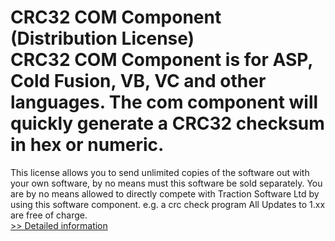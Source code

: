 # CRC32 COM Component (Distribution License)<br />CRC32 COM Component is for ASP, Cold Fusion, VB, VC and other languages. The com component will quickly generate a CRC32 checksum in hex or numeric.
This license allows you to send unlimited copies of the software out with your own software, by no means must this software be sold separately. You are by no means allowed to directly compete with Traction Software Ltd by using this software component. e.g. a crc check program
All Updates to 1.xx are free of charge.<br />[>> Detailed information](https://secure.shareit.com/shareit/product.html?productid=300452801&affiliateid=200057808)
